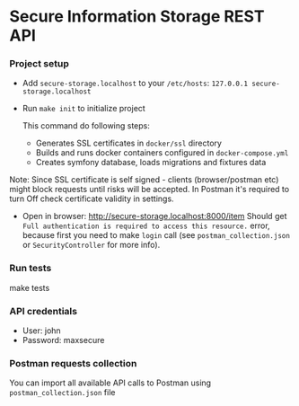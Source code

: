 # Secure Information Storage REST API

### Project setup

* Add `secure-storage.localhost` to your `/etc/hosts`: `127.0.0.1 secure-storage.localhost`

* Run `make init` to initialize project

	This command do following steps:
	- Generates SSL certificates in `docker/ssl` directory
	- Builds and runs docker containers configured in `docker-compose.yml`
	- Creates symfony database, loads migrations and fixtures data

Note: Since SSL certificate is self signed - clients (browser/postman etc) might block requests until risks will be accepted. 
In Postman it's required to turn Off check certificate validity in settings.

* Open in browser: http://secure-storage.localhost:8000/item Should get `Full authentication is required to access this resource.` error, because first you need to make `login` call (see `postman_collection.json` or `SecurityController` for more info).

### Run tests

make tests

### API credentials

* User: john
* Password: maxsecure

### Postman requests collection

You can import all available API calls to Postman using `postman_collection.json` file
